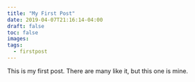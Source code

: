 ```yaml
---
title: "My First Post"
date: 2019-04-07T21:16:14-04:00
draft: false
toc: false
images:
tags: 
  - firstpost
---
```


This is my first post. There are many like it, but this one is mine.
